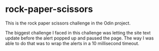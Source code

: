 # rock-paper-scissors

This is the rock paper scissors challenge in the Odin project. 

The biggest challenge I faced in this challenge was letting the site text update before the alert popped up and paused the page. 
The way I was able to do that was to wrap the alerts in a 10 millisecond timeout.